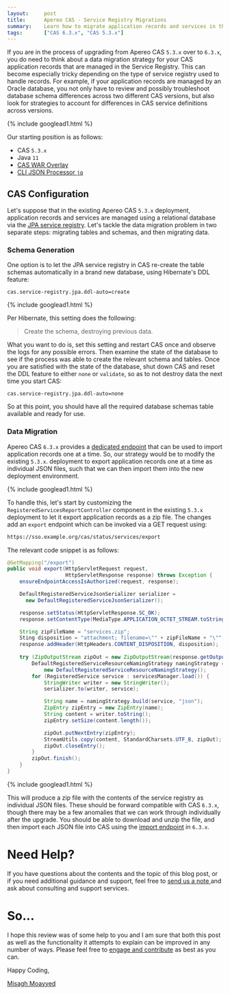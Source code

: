 ```yaml
---
layout:     post
title:      Apereo CAS - Service Registry Migrations
summary:    Learn how to migrate application records and services in the Apereo CAS 5.3.x Service Registry from one version to the next for easier upgrades.
tags:       ["CAS 6.3.x", "CAS 5.3.x"]
---
```


If you are in the process of upgrading from Apereo CAS `5.3.x` over to `6.3.x`, you do need to think about a data migration strategy for your CAS application records that are managed in the Service Registry. This can become especially tricky depending on the type of service registry used to handle records. For example, if your application records are managed by an Oracle database, you not only have to review and possibly troubleshoot database schema differences across two different CAS versions, but also look for strategies to account for differences in CAS service definitions across versions.

{% include googlead1.html %}

Our starting position is as follows:

- CAS `5.3.x`
- Java `11`
- [CAS WAR Overlay](https://github.com/apereo/cas-overlay-template)
- [CLI JSON Processor `jq`](https://stedolan.github.io/jq/)

## CAS Configuration

Let's suppose that in the existing Apereo CAS `5.3.x` deployment, application records and services are managed using a relational database via the [JPA service registry](https://apereo.github.io/cas/5.3.x/installation/JPA-Service-Management.html). Let's tackle the data migration problem in two separate steps: migrating tables and schemas, and then migrating data.

### Schema Generation

One option is to let the JPA service registry in CAS re-create the table schemas automatically in a brand new database, using Hibernate's DDL feature:

```properties
cas.service-registry.jpa.ddl-auto=create
```

{% include googlead1.html %}

Per Hibernate, this setting does the following:
> Create the schema, destroying previous data.

What you want to do is, set this setting and restart CAS once and observe the logs for any possible errors. Then examine the state of the database to see if the process was able to create the relevant schema and tables. Once you are satisfied with the state of the database, shut down CAS and reset the DDL feature to either `none` or `validate`, so as to not destroy data the next time you start CAS:

```properties
cas.service-registry.jpa.ddl-auto=none
```

So at this point, you should have all the required database schemas table available and ready for use.

### Data Migration

Apereo CAS `6.3.x` provides a [dedicated endpoint](/2020/08/15/cas63x-import-export-services/) that can be used to import application records one at a time. So, our strategy would be to modify the existing `5.3.x`. deployment to export application records one at a time as individual JSON files, such that we can then import them into the new deployment environment.

{% include googlead1.html %}

To handle this, let's start by customizing the `RegisteredServicesReportController` component in the existing `5.3.x` deployment to let it export application records as a zip file. The changes add an `export` endpoint which can be invoked via a GET request using: 

```bash
https://sso.example.org/cas/status/services/export
```

The relevant code snippet is as follows:

```java
@GetMapping("/export")
public void export(HttpServletRequest request, 
                   HttpServletResponse response) throws Exception {
    ensureEndpointAccessIsAuthorized(request, response);

    DefaultRegisteredServiceJsonSerializer serializer = 
      new DefaultRegisteredServiceJsonSerializer();

    response.setStatus(HttpServletResponse.SC_OK);
    response.setContentType(MediaType.APPLICATION_OCTET_STREAM.toString());

    String zipFileName = "services.zip";
    Sting disposition = "attachment; filename=\"" + zipFileName + "\"";
    response.addHeader(HttpHeaders.CONTENT_DISPOSITION, disposition);
    
    try (ZipOutputStream zipOut = new ZipOutputStream(response.getOutputStream())) {
        DefaultRegisteredServiceResourceNamingStrategy namingStrategy =
            new DefaultRegisteredServiceResourceNamingStrategy();
        for (RegisteredService service : servicesManager.load()) {
            StringWriter writer = new StringWriter();
            serializer.to(writer, service);

            String name = namingStrategy.build(service, "json");
            ZipEntry zipEntry = new ZipEntry(name);
            String content = writer.toString();
            zipEntry.setSize(content.length());

            zipOut.putNextEntry(zipEntry);
            StreamUtils.copy(content, StandardCharsets.UTF_8, zipOut);
            zipOut.closeEntry();
        }
        zipOut.finish();
    }
}
```

{% include googlead1.html %}

This will produce a zip file with the contents of the service registry as individual JSON files. These should be forward compatible with CAS `6.3.x`, though there may be a few anomalies that we can work through individually after the upgrade. You should be able to download and unzip the file, and then import each JSON file into CAS using the [import endpoint](/2020/08/15/cas63x-import-export-services/) in `6.3.x`.


# Need Help?

If you have questions about the contents and the topic of this blog post, or if you need additional guidance and support, feel free to [send us a note ](/#contact-section-header) and ask about consulting and support services.

# So...

I hope this review was of some help to you and I am sure that both this post as well as the functionality it attempts to explain can be improved in any number of ways. Please feel free to [engage and contribute][contribguide] as best as you can.

Happy Coding,

[Misagh Moayyed](https://fawnoos.com)

[contribguide]: https://apereo.github.io/cas/developer/Contributor-Guidelines.html